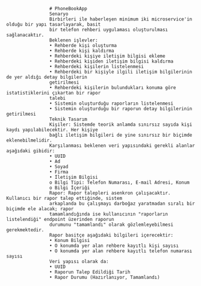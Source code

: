                     # PhoneBookApp
                    Senaryo
                    Birbirleri ile haberleşen minimum iki microservice'in olduğu bir yapı tasarlayarak, basit 
                    bir telefon rehberi uygulaması oluşturulması sağlanacaktır.
                    Beklenen işlevler:
                    • Rehberde kişi oluşturma
                    • Rehberde kişi kaldırma
                    • Rehberdeki kişiye iletişim bilgisi ekleme
                    • Rehberdeki kişiden iletişim bilgisi kaldırma
                    • Rehberdeki kişilerin listelenmesi
                    • Rehberdeki bir kişiyle ilgili iletişim bilgilerinin de yer aldığı detay bilgilerin 
                    getirilmesi
                    • Rehberdeki kişilerin bulundukları konuma göre istatistiklerini çıkartan bir rapor 
                    talebi
                    • Sistemin oluşturduğu raporların listelenmesi
                    • Sistemin oluşturduğu bir raporun detay bilgilerinin getirilmesi
                    Teknik Tasarım
                    Kişiler: Sistemde teorik anlamda sınırsız sayıda kişi kaydı yapılabilecektir. Her kişiye 
                    bağlı iletişim bilgileri de yine sınırsız bir biçimde eklenebilmelidir.
                    Karşılanması beklenen veri yapısındaki gerekli alanlar aşağıdaki gibidir:
                    • UUID
                    • Ad
                    • Soyad
                    • Firma
                    • İletişim Bilgisi
                    o Bilgi Tipi: Telefon Numarası, E-mail Adresi, Konum
                    o Bilgi İçeriği
                    Rapor: Rapor talepleri asenkron çalışacaktır. Kullanıcı bir rapor talep ettiğinde, sistem 
                    arkaplanda bu çalışmayı darboğaz yaratmadan sıralı bir biçimde ele alacak; rapor 
                    tamamlandığında ise kullanıcının "raporların listelendiği" endpoint üzerinden raporun 
                    durumunu "tamamlandı" olarak gözlemleyebilmesi gerekmektedir.
                    Rapor basitçe aşağıdaki bilgileri içerecektir:
                    • Konum Bilgisi
                    • O konumda yer alan rehbere kayıtlı kişi sayısı
                    • O konumda yer alan rehbere kayıtlı telefon numarası sayısı
                    Veri yapısı olarak da:
                    • UUID
                    • Raporun Talep Edildiği Tarih
                    • Rapor Durumu (Hazırlanıyor, Tamamlandı)
                                                     
